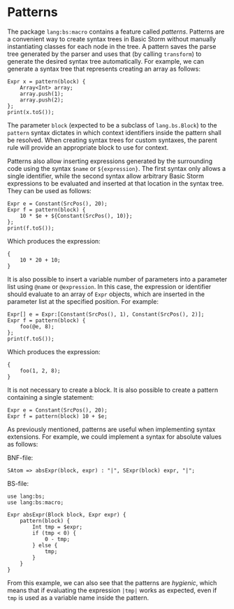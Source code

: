 Patterns
=========

The package `lang:bs:macro` contains a feature called *patterns*. Patterns are a convenient way to
create syntax trees in Basic Storm without manually instantiating classes for each node in the
tree. A pattern saves the parse tree generated by the parser and uses that (by calling `transform`)
to generate the desired syntax tree automatically. For example, we can generate a syntax tree that
represents creating an array as follows:

```
Expr x = pattern(block) {
	Array<Int> array;
	array.push(1);
	array.push(2);
};
print(x.toS());
```

The parameter `block` (expected to be a subclass of `lang.bs.Block`) to the `pattern` syntax
dictates in which context identifiers inside the pattern shall be resolved. When creating syntax
trees for custom syntaxes, the parent rule will provide an appropriate block to use for context.

Patterns also allow inserting expressions generated by the surrounding code using the syntax `$name`
or `${expression}`. The first syntax only allows a single identifier, while the second syntax allow
arbitrary Basic Storm expressions to be evaluated and inserted at that location in the syntax
tree. They can be used as follows:

```
Expr e = Constant(SrcPos(), 20);
Expr f = pattern(block) {
	10 * $e + ${Constant(SrcPos(), 10)};
};
print(f.toS());
```

Which produces the expression:

```
{
	10 * 20 + 10;
}
```

It is also possible to insert a variable number of parameters into a parameter list using `@name` or
`@expression`. In this case, the expression or identifier should evaluate to an array of `Expr`
objects, which are inserted in the parameter list at the specified position. For example:

```
Expr[] e = Expr:[Constant(SrcPos(), 1), Constant(SrcPos(), 2)];
Expr f = pattern(block) {
	foo(@e, 8);
};
print(f.toS());
```

Which produces the expression:

```
{
	foo(1, 2, 8);
}
```

It is not necessary to create a block. It is also possible to create a pattern containing a single
statement:

```
Expr e = Constant(SrcPos(), 20);
Expr f = pattern(block) 10 + $e;
```

As previously mentioned, patterns are useful when implementing syntax extensions. For example, we
could implement a syntax for absolute values as follows:

BNF-file:
```
SAtom => absExpr(block, expr) : "|", SExpr(block) expr, "|";
```

BS-file:
```
use lang:bs;
use lang:bs:macro;

Expr absExpr(Block block, Expr expr) {
	pattern(block) {
		Int tmp = $expr;
		if (tmp < 0) {
			0 - tmp;
		} else {
			tmp;
		}
	}
}
```

From this example, we can also see that the patterns are *hygienic*, which means that if evaluating
the expression `|tmp|` works as expected, even if `tmp` is used as a variable name inside the
pattern.
